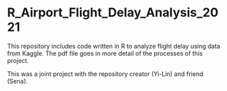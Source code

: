 # R_Airport_Flight_Delay_Analysis_2021

This repository includes code written in R to analyze flight delay using data from Kaggle. The pdf file goes in more detail of the processes of this project.

This was a joint project with the repository creator (Yi-Lin) and friend (Sena).
